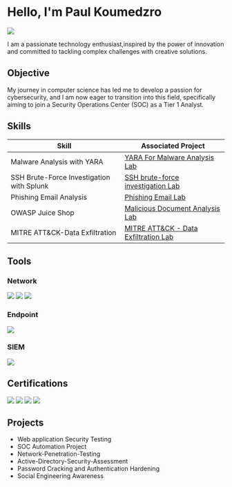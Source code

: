 # Hello, I'm Paul Koumedzro
<a href="https://www.linkedin.com/in/paul-koumedzro/"><img src="https://img.shields.io/badge/-LinkedIn-0072b1?&style=for-the-badge&logo=linkedin&logoColor=white" /></a>
</br>


I am a passionate technology enthusiast,inspired by the power of innovation and committed to tackling complex challenges with creative solutions.


## Objective
My journey in computer science has led me to develop a passion for cybersecurity, and I am now eager to transition into this field, specifically aiming to join a Security Operations Center (SOC) as a Tier 1 Analyst.

## Skills


| Skill                                         | Associated Project         |
|-----------------------------------------------|----------------------------|
| Malware Analysis with YARA        | <a href="https://tinyurl.com/YARA-for-Malware">YARA For Malware Analysis Lab</a>|
| SSH Brute-Force Investigation with Splunk          | <a href="https://tinyurl.com/splunk-investigations">SSH brute-force investigation Lab</a> 
| Phishing Email Analysis   | <a href="https://tinyurl.com/phishing-Email-analysis">Phishing Email Lab</a>|
| OWASP Juice Shop              | <a href="https://tinyurl.com/Malicious-Document-Analysis">Malicious Document Analysis Lab</a>|
| MITRE ATT&CK-Data Exfiltration | <a href="https://tinyurl.com/Malicious-Document-Analysis">MITRE ATT&CK - Data Exfiltration Lab</a>|


## Tools

### Network
<div>
    <img src="https://img.shields.io/badge/-Wireshark-1679A7?&style=for-the-badge&logo=Wireshark&logoColor=white" />
    <img src="https://img.shields.io/badge/-Suricata-EF3B2D?&style=for-the-badge&logo=Suricata&logoColor=white" />
    <img src="https://img.shields.io/badge/-Zeek-777BB4?&style=for-the-badge&logo=Zeek&logoColor=white" />
</div>

### Endpoint
<div>
    <img src="https://img.shields.io/badge/-Microsoft_Defender_for_Endpoint-00A4EF?&style=for-the-badge&logo=Microsoft&logoColor=white" />
</div>

### SIEM
<div>
    <img src="https://img.shields.io/badge/-Splunk-000000?&style=for-the-badge&logo=Splunk&logoColor=white" />
</div>

## Certifications

<div>
<img src="https://img.shields.io/badge/-Security%2B-FF0000?&style=for-the-badge&logo=CompTIA&logoColor=white" />
<img src="https://img.shields.io/badge/-PenTest%2B-DC143C?&style=for-the-badge&logo=CompTIA&logoColor=white" />
<img src="https://img.shields.io/badge/-Qualys%20VM-005C99?&style=for-the-badge&logo=qualys&logoColor=white" />
<img src="https://img.shields.io/badge/-AWS-FF9900?&style=for-the-badge&logo=amazonaws&logoColor=white" />
</div>

## Projects
- Web application Security Testing
- SOC Automation Project
- Network-Penetration-Testing
- Active-Directory-Security-Assessment
- Password Cracking and Authentication Hardening
- Social Engineering Awareness
